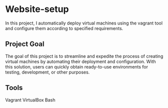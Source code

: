 # Website-setup
In this project, I automatically deploy virtual machines using the vagrant tool and configure them according to specified requirements.

<h2>Project Goal</h2>

The goal of this project is to streamline and expedite the process of creating virtual machines by automating their deployment and configuration. With this solution, users can quickly obtain ready-to-use environments for testing, development, or other purposes.

<h2>Tools</h2>
Vagrant
VirtualBox
Bash




